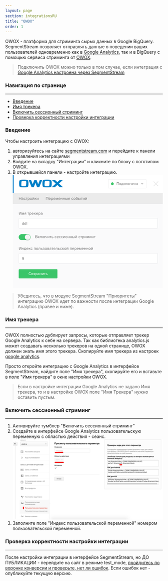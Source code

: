 ```yaml
---
layout: page
section: integrationsRU
title: "OWOX"
order: 1
---
```


OWOX - платформа для стриминга сырых данных в Google BigQuery. SegmentStream позволяет отправлять данные о поведении ваших пользователей одновременно как в [Google Analytics](/ru/integrations/google-analytics), так и в BigQuery с помощью сервиса стриминга от [OWOX](https://owox.ru/).

> Подключить OWOX можно только в том случае, если интеграция с [Google Analytics настроена через SegmentStream](/ru/integrations/google-analytics)

### Навигация по странице
------
<ul class="page-navigation">
  <li><a href="#0">Введение</a></li>
  <li><a href="#1">Имя трекера</a></li>
  <li><a href="#2">Включить сессионный стриминг</a></li>
  <li><a href="#3">Проверка корректности настройки интеграции</a></li>
</ul>

### <a name="0"></a>Введение
Чтобы настроить интеграцию с OWOX:
1. авторизуйтесь на сайте [segmentstream.com](https://admin.segmentstream.com/) и перейдите к панели управления интеграциями
2. Войдите на вкладку "Интеграции" и кликните по блоку с логотипом OWOX.
3. В открывшейся панели - настройте интеграцию.
![](/img/integrations.owox.1.png)

>Убедитесь, что в модуле SegmentStream "Приоритеты" интеграцию OWOX идет по важности после интеграции Google Analytics (правее и ниже).

### <a name="1"></a>Имя трекера
------
OWOX полностью дублирует запросы, которые отправляет трекер Google Analytics к себе на сервера. Так как библиотека analytics.js может создавать несколько трекеров на одной странице, OWOX должен знать имя этого трекера. Скопируйте имя трекера из настроек [google analytics](/ru/integrations/google-analytics/#15).

Просто откройте интеграцию с Google Analytics в интерфейсе SegmentStream, найдите поле "Имя трекера", скопируйте его и вставьте в поле "Имя трекера" в окне настройки OWOX.

>Если в настройке интеграции Google Analytics не задано Имя трекера, то и в настройке OWOX поле "Имя Трекера" нужно оставить пустым.

### <a name="2"></a>Включить сессионный стриминг
------
1. Активируйте тумблер "Включить сессионный стриминг"
2. Создайте в интерфейсе Google Analytics пользовательскую переменную с областью действия - сеанс.
![](/img/integrations.owox.2.png)
3. Заполните поле "Индекс пользовательской переменной" номером пользовательской переменной.

### <a name="3"></a>Проверка корректности настройки интеграции
------
После настройки интеграции в интерфейсе SegmentStream, но ДО ПУБЛИКАЦИИ - перейдите на сайт в режиме test_mode, [пройдитесь по воронке конверсии и проверьте, нет ли ошибок](/ru/for-analyst/integrations#2).
Если ошибок нет - опубликуйте текущую версию.
